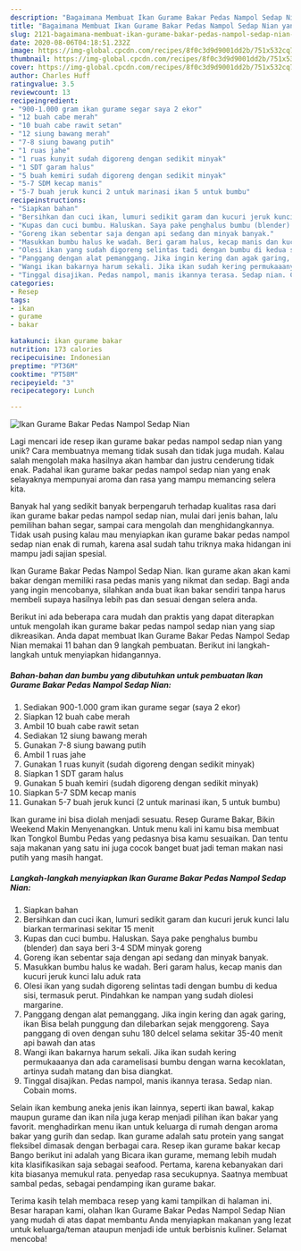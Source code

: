 ```yaml
---
description: "Bagaimana Membuat Ikan Gurame Bakar Pedas Nampol Sedap Nian yang Menggugah Selera"
title: "Bagaimana Membuat Ikan Gurame Bakar Pedas Nampol Sedap Nian yang Menggugah Selera"
slug: 2121-bagaimana-membuat-ikan-gurame-bakar-pedas-nampol-sedap-nian-yang-menggugah-selera
date: 2020-08-06T04:18:51.232Z
image: https://img-global.cpcdn.com/recipes/8f0c3d9d9001dd2b/751x532cq70/ikan-gurame-bakar-pedas-nampol-sedap-nian-foto-resep-utama.jpg
thumbnail: https://img-global.cpcdn.com/recipes/8f0c3d9d9001dd2b/751x532cq70/ikan-gurame-bakar-pedas-nampol-sedap-nian-foto-resep-utama.jpg
cover: https://img-global.cpcdn.com/recipes/8f0c3d9d9001dd2b/751x532cq70/ikan-gurame-bakar-pedas-nampol-sedap-nian-foto-resep-utama.jpg
author: Charles Huff
ratingvalue: 3.5
reviewcount: 13
recipeingredient:
- "900-1.000 gram ikan gurame segar saya 2 ekor"
- "12 buah cabe merah"
- "10 buah cabe rawit setan"
- "12 siung bawang merah"
- "7-8 siung bawang putih"
- "1 ruas jahe"
- "1 ruas kunyit sudah digoreng dengan sedikit minyak"
- "1 SDT garam halus"
- "5 buah kemiri sudah digoreng dengan sedikit minyak"
- "5-7 SDM kecap manis"
- "5-7 buah jeruk kunci 2 untuk marinasi ikan 5 untuk bumbu"
recipeinstructions:
- "Siapkan bahan"
- "Bersihkan dan cuci ikan, lumuri sedikit garam dan kucuri jeruk kunci lalu biarkan termarinasi sekitar 15 menit"
- "Kupas dan cuci bumbu. Haluskan. Saya pake penghalus bumbu (blender) dan saya beri 3-4 SDM minyak goreng"
- "Goreng ikan sebentar saja dengan api sedang dan minyak banyak."
- "Masukkan bumbu halus ke wadah. Beri garam halus, kecap manis dan kucuri jeruk kunci lalu aduk rata"
- "Olesi ikan yang sudah digoreng selintas tadi dengan bumbu di kedua sisi, termasuk perut. Pindahkan ke nampan yang sudah diolesi margarine."
- "Panggang dengan alat pemanggang. Jika ingin kering dan agak garing, ikan Bisa belah punggung dan dilebarkan sejak menggoreng. Saya panggang di oven dengan suhu 180 delcel selama sekitar 35-40 menit api bawah dan atas"
- "Wangi ikan bakarnya harum sekali. Jika ikan sudah kering permukaaanya dan ada caramelisasi bumbu dengan warna kecoklatan, artinya sudah matang dan bisa diangkat."
- "Tinggal disajikan. Pedas nampol, manis ikannya terasa. Sedap nian. Cobain moms."
categories:
- Resep
tags:
- ikan
- gurame
- bakar

katakunci: ikan gurame bakar 
nutrition: 173 calories
recipecuisine: Indonesian
preptime: "PT36M"
cooktime: "PT58M"
recipeyield: "3"
recipecategory: Lunch

---
```



![Ikan Gurame Bakar Pedas Nampol Sedap Nian](https://img-global.cpcdn.com/recipes/8f0c3d9d9001dd2b/751x532cq70/ikan-gurame-bakar-pedas-nampol-sedap-nian-foto-resep-utama.jpg)

Lagi mencari ide resep ikan gurame bakar pedas nampol sedap nian yang unik? Cara membuatnya memang tidak susah dan tidak juga mudah. Kalau salah mengolah maka hasilnya akan hambar dan justru cenderung tidak enak. Padahal ikan gurame bakar pedas nampol sedap nian yang enak selayaknya mempunyai aroma dan rasa yang mampu memancing selera kita.

Banyak hal yang sedikit banyak berpengaruh terhadap kualitas rasa dari ikan gurame bakar pedas nampol sedap nian, mulai dari jenis bahan, lalu pemilihan bahan segar, sampai cara mengolah dan menghidangkannya. Tidak usah pusing kalau mau menyiapkan ikan gurame bakar pedas nampol sedap nian enak di rumah, karena asal sudah tahu triknya maka hidangan ini mampu jadi sajian spesial.

Ikan Gurame Bakar Pedas Nampol Sedap Nian. Ikan gurame akan akan kami bakar dengan memiliki rasa pedas manis yang nikmat dan sedap. Bagi anda yang ingin mencobanya, silahkan anda buat ikan bakar sendiri tanpa harus membeli supaya hasilnya lebih pas dan sesuai dengan selera anda.


Berikut ini ada beberapa cara mudah dan praktis yang dapat diterapkan untuk mengolah ikan gurame bakar pedas nampol sedap nian yang siap dikreasikan. Anda dapat membuat Ikan Gurame Bakar Pedas Nampol Sedap Nian memakai 11 bahan dan 9 langkah pembuatan. Berikut ini langkah-langkah untuk menyiapkan hidangannya.

<!--inarticleads1-->

##### Bahan-bahan dan bumbu yang dibutuhkan untuk pembuatan Ikan Gurame Bakar Pedas Nampol Sedap Nian:

1. Sediakan 900-1.000 gram ikan gurame segar (saya 2 ekor)
1. Siapkan 12 buah cabe merah
1. Ambil 10 buah cabe rawit setan
1. Sediakan 12 siung bawang merah
1. Gunakan 7-8 siung bawang putih
1. Ambil 1 ruas jahe
1. Gunakan 1 ruas kunyit (sudah digoreng dengan sedikit minyak)
1. Siapkan 1 SDT garam halus
1. Gunakan 5 buah kemiri (sudah digoreng dengan sedikit minyak)
1. Siapkan 5-7 SDM kecap manis
1. Gunakan 5-7 buah jeruk kunci (2 untuk marinasi ikan, 5 untuk bumbu)


Ikan gurame ini bisa diolah menjadi sesuatu. Resep Gurame Bakar, Bikin Weekend Makin Menyenangkan. Untuk menu kali ini kamu bisa membuat Ikan Tongkol Bumbu Pedas yang pedasnya bisa kamu sesuaikan. Dan tentu saja makanan yang satu ini juga cocok banget buat jadi teman makan nasi putih yang masih hangat. 

<!--inarticleads2-->

##### Langkah-langkah menyiapkan Ikan Gurame Bakar Pedas Nampol Sedap Nian:

1. Siapkan bahan
1. Bersihkan dan cuci ikan, lumuri sedikit garam dan kucuri jeruk kunci lalu biarkan termarinasi sekitar 15 menit
1. Kupas dan cuci bumbu. Haluskan. Saya pake penghalus bumbu (blender) dan saya beri 3-4 SDM minyak goreng
1. Goreng ikan sebentar saja dengan api sedang dan minyak banyak.
1. Masukkan bumbu halus ke wadah. Beri garam halus, kecap manis dan kucuri jeruk kunci lalu aduk rata
1. Olesi ikan yang sudah digoreng selintas tadi dengan bumbu di kedua sisi, termasuk perut. Pindahkan ke nampan yang sudah diolesi margarine.
1. Panggang dengan alat pemanggang. Jika ingin kering dan agak garing, ikan Bisa belah punggung dan dilebarkan sejak menggoreng. Saya panggang di oven dengan suhu 180 delcel selama sekitar 35-40 menit api bawah dan atas
1. Wangi ikan bakarnya harum sekali. Jika ikan sudah kering permukaaanya dan ada caramelisasi bumbu dengan warna kecoklatan, artinya sudah matang dan bisa diangkat.
1. Tinggal disajikan. Pedas nampol, manis ikannya terasa. Sedap nian. Cobain moms.


Selain ikan kembung aneka jenis ikan lainnya, seperti ikan bawal, kakap maupun gurame dan ikan nila juga kerap menjadi pilihan ikan bakar yang favorit. menghadirkan menu ikan untuk keluarga di rumah dengan aroma bakar yang gurih dan sedap. Ikan gurame adalah satu protein yang sangat fleksibel dimasak dengan berbagai cara. Resep ikan gurame bakar kecap Bango berikut ini adalah yang Bicara ikan gurame, memang lebih mudah kita klasifikasikan saja sebagai seafood. Pertama, karena kebanyakan dari kita biasanya memukul rata. penyedap rasa secukupnya. Saatnya membuat sambal pedas, sebagai pendamping ikan gurame bakar. 

Terima kasih telah membaca resep yang kami tampilkan di halaman ini. Besar harapan kami, olahan Ikan Gurame Bakar Pedas Nampol Sedap Nian yang mudah di atas dapat membantu Anda menyiapkan makanan yang lezat untuk keluarga/teman ataupun menjadi ide untuk berbisnis kuliner. Selamat mencoba!
